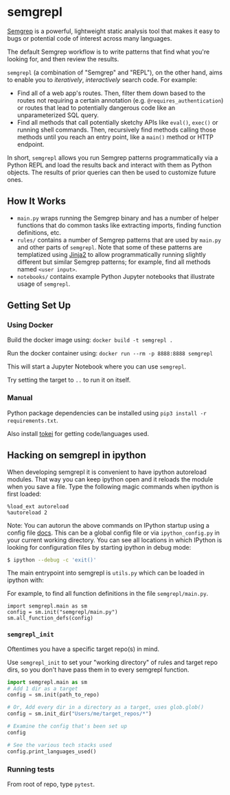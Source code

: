 # semgrepl

[Semgrep](https://github.com/returntocorp/semgrep) is a powerful, lightweight
static analysis tool that makes it easy to bugs or potential code of interest
across many languages.

The default Semgrep workflow is to write patterns that find what you're looking for, and then review the results.

`semgrepl` (a combination of "Semgrep" and "REPL"), on the other hand, aims to
enable you to *iteratively*, *interactively* search code. For example:
* Find all of a web app's routes. Then, filter them down based to the routes not
  requiring a certain annotation (e.g. `@requires_authentication`) or routes
  that lead to potentially dangerous code like an unparameterized SQL query.
* Find all methods that call potentially sketchy APIs like `eval()`, `exec()` or
  running shell commands. Then, recursively find methods calling those methods
  until you reach an entry point, like a `main()` method or HTTP endpoint.

In short, `semgrepl` allows you run Semgrep patterns programmatically via a
Python REPL and load the results back and interact with them as Python objects.
The results of prior queries can then be used to customize future ones.

## How It Works

* `main.py` wraps running the Semgrep binary and has a number of helper
  functions that do common tasks like extracting imports, finding function
  definitions, etc.
* `rules/` contains a number of Semgrep patterns that are used by `main.py` and
  other parts of `semgrepl`. Note that some of these patterns are templatized
  using [Jinja2](https://jinja.palletsprojects.com/en/2.11.x/) to allow
  programmatically running slightly different but similar Semgrep patterns; for
  example, find all methods named `<user input>`.
* `notebooks/` contains example Python Jupyter notebooks that illustrate usage
  of `semgrepl`.



## Getting Set Up

### Using Docker

Build the docker image using:
`docker build -t semgrepl .`

Run the docker container using:
`docker run --rm -p 8888:8888 semgrepl`

This will start a Jupyter Notebook where you can use `semgrepl`.

Try setting the target to `..` to run it on itself.


### Manual

Python package dependencies can be installed using
`pip3 install -r requirements.txt`.

Also install [tokei](https://github.com/XAMPPRocky/tokei) for getting
code/languages used.

## Hacking on semgrepl in ipython

When developing semgrepl it is convenient to have ipython autoreload modules.
That way you can keep ipython open and it reloads the module when you save a
file. Type the following magic commands when ipython is first loaded:

```
%load_ext autoreload
%autoreload 2
```

Note: You can autorun the above commands on IPython startup using a config file
[docs](https://ipython.readthedocs.io/en/stable/config/intro.html). This can be
a global config file or via `ipython_config.py` in your current working
directory. You can see all locations in which IPython is looking for configuration files by starting ipython in debug mode:

~~~bash
$ ipython --debug -c 'exit()'
~~~

The main entrypoint into semgrepl is `utils.py` which can be loaded in ipython
with:


For example, to find all function definitions in the file `semgrepl/main.py`.
```
import semgrepl.main as sm
config = sm.init("semgrepl/main.py")
sm.all_function_defs(config)
```

### `semgrepl_init`

Oftentimes you have a specific target repo(s) in mind.

Use `semgrepl_init` to set your "working directory" of rules and target repo dirs, so you don't have pass them in to every semgrepl function.

~~~python
import semgrepl.main as sm
# Add 1 dir as a target
config = sm.init(path_to_repo)

# Or, Add every dir in a directory as a target, uses glob.glob()
config = sm.init_dir("Users/me/target_repos/*")

# Examine the config that's been set up
config

# See the various tech stacks used
config.print_languages_used()
~~~

### Running tests

From root of repo, type `pytest`.
